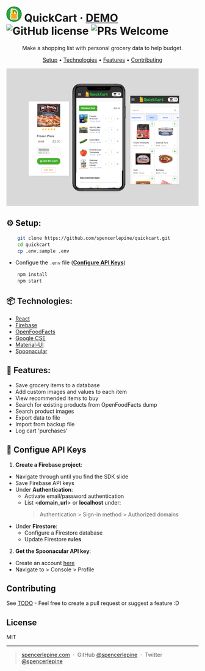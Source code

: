 # <img alt="QuickCart Logo" src="./public/logo192.png" width="40" /> QuickCart &middot; [DEMO](https://grocery-client-sl.herokuapp.com/) ![GitHub license](https://img.shields.io/badge/license-MIT-blue.svg) ![PRs Welcome](https://img.shields.io/badge/PRs-welcome-brightgreen.svg)

<p align="center">Make a shopping list with personal grocery data to help budget.</p>

<p align="center">
  <a href="#setup">Setup</a>  •
	<a href="#technologies">Technologies</a> •
  <a href="#features">Features</a> •
  <a href="#contributing">Contributing</a>
</p>

<p align="center">
  <a href="https://grocery-client-sl.herokuapp.com/">
    <img alt="QuickCart" src="./src/images/demo_small.png" />
  </a>
</p>

## ⚙️ Setup:
```sh
    git clone https://github.com/spencerlepine/quickcart.git
    cd quickcart
    cp .env.sample .env
```
- Configue the ```.env``` file (**[Configure API Keys](<#configure api keys>)**)
```sh
    npm install
    npm start
```

## 📦 Technologies:
- [React](https://reactjs.org/)
- [Firebase](https://firebase.google.com/)
- [OpenFoodFacts](https://world.openfoodfacts.org)
- [Google CSE](https://cse.google.com)
- [Material-UI](https://material-ui.com/)
- [Spoonacular](https://spoonacular.com/food-api/docs)

## 🌟 Features:
- Save grocery items to a database
- Add custom images and values to each item
- View recommended items to buy
- Search for existing products from OpenFoodFacts dump
- Search product images
- Export data to file
- Import from backup file
- Log cart 'purchases'

## 🔑 Configue API Keys
1.  **Create a Firebase project**:

  - Navigate through until you find the SDK slide
  - Save Firebase API keys
  - Under **Authentication**:
    - Activate email/password authentication
    - List <__domain_url__> or __localhost__ under:
      > Authentication > Sign-in method > Authorized domains
  - Under **Firestore**:
    - Configure a Firestore database
    - Update Firestore **rules**

2.  **Get the Spoonacular API key**:

  - Create an account [here](https://spoonacular.com/food-api)
  - Navigate to > Console > Profile

## Contributing

See [TODO](./TODO) - Feel free to create a pull request or suggest a feature :D

## License

MIT

---

> [spencerlepine.com](https://www.spencerlepine.com) &nbsp;&middot;&nbsp; GitHub [@spencerlepine](https://github.com/spencerlepine) &nbsp;&middot;&nbsp; Twitter [@spencerlepine](http://twitter.com/spencerlepine)
